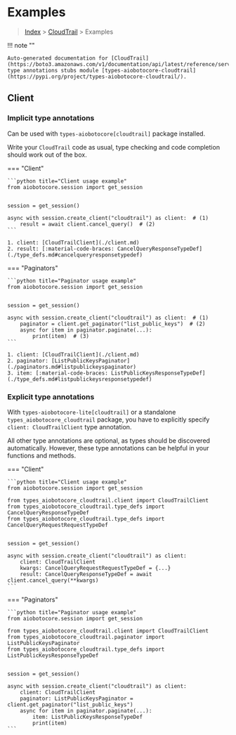 # Examples

> [Index](../README.md) > [CloudTrail](./README.md) > Examples

!!! note ""

    Auto-generated documentation for [CloudTrail](https://boto3.amazonaws.com/v1/documentation/api/latest/reference/services/cloudtrail.html#CloudTrail)
    type annotations stubs module [types-aiobotocore-cloudtrail](https://pypi.org/project/types-aiobotocore-cloudtrail/).

## Client

### Implicit type annotations

Can be used with `types-aiobotocore[cloudtrail]` package installed.

Write your `CloudTrail` code as usual,
type checking and code completion should work out of the box.



=== "Client"

    ```python title="Client usage example"
    from aiobotocore.session import get_session


    session = get_session()

    async with session.create_client("cloudtrail") as client:  # (1)
        result = await client.cancel_query()  # (2)
    ```

    1. client: [CloudTrailClient](./client.md)
    2. result: [:material-code-braces: CancelQueryResponseTypeDef](./type_defs.md#cancelqueryresponsetypedef) 



=== "Paginators"

    ```python title="Paginator usage example"
    from aiobotocore.session import get_session


    session = get_session()

    async with session.create_client("cloudtrail") as client:  # (1)
        paginator = client.get_paginator("list_public_keys")  # (2)
        async for item in paginator.paginate(...):
            print(item)  # (3)
    ```

    1. client: [CloudTrailClient](./client.md)
    2. paginator: [ListPublicKeysPaginator](./paginators.md#listpublickeyspaginator)
    3. item: [:material-code-braces: ListPublicKeysResponseTypeDef](./type_defs.md#listpublickeysresponsetypedef) 




### Explicit type annotations

With `types-aiobotocore-lite[cloudtrail]`
or a standalone `types_aiobotocore_cloudtrail` package, you have to explicitly specify
`client: CloudTrailClient` type annotation.

All other type annotations are optional, as types should be discovered automatically.
However, these type annotations can be helpful in your functions and methods.


=== "Client"

    ```python title="Client usage example"
    from aiobotocore.session import get_session

    from types_aiobotocore_cloudtrail.client import CloudTrailClient
    from types_aiobotocore_cloudtrail.type_defs import CancelQueryResponseTypeDef
    from types_aiobotocore_cloudtrail.type_defs import CancelQueryRequestRequestTypeDef


    session = get_session()

    async with session.create_client("cloudtrail") as client:
        client: CloudTrailClient
        kwargs: CancelQueryRequestRequestTypeDef = {...}
        result: CancelQueryResponseTypeDef = await client.cancel_query(**kwargs)
    ```



=== "Paginators"

    ```python title="Paginator usage example"
    from aiobotocore.session import get_session

    from types_aiobotocore_cloudtrail.client import CloudTrailClient
    from types_aiobotocore_cloudtrail.paginator import ListPublicKeysPaginator
    from types_aiobotocore_cloudtrail.type_defs import ListPublicKeysResponseTypeDef


    session = get_session()

    async with session.create_client("cloudtrail") as client:
        client: CloudTrailClient
        paginator: ListPublicKeysPaginator = client.get_paginator("list_public_keys")
        async for item in paginator.paginate(...):
            item: ListPublicKeysResponseTypeDef
            print(item)
    ```


